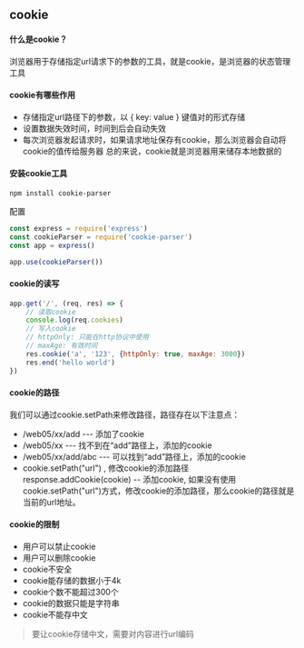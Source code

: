 ## cookie
#### 什么是cookie？
浏览器用于存储指定url请求下的参数的工具，就是cookie，是浏览器的状态管理工具

#### cookie有哪些作用
- 存储指定url路径下的参数，以 { key: value } 键值对的形式存储
- 设置数据失效时间，时间到后会自动失效
- 每次浏览器发起请求时，如果请求地址保存有cookie，那么浏览器会自动将cookie的值传给服务器
总的来说，cookie就是浏览器用来储存本地数据的

#### 安装cookie工具
```
npm install cookie-parser
```
配置
```js
const express = require('express')
const cookieParser = require('cookie-parser')
const app = express()

app.use(cookieParser())
```

#### cookie的读写
```js
app.get('/', (req, res) => {
    // 读取cookie
    console.log(req.cookies)
    // 写入cookie
    // httpOnly: 只能在http协议中使用
    // maxAge: 有效时间
    res.cookie('a', '123', {httpOnly: true, maxAge: 3000})
    res.end('hello world')
})
```

#### cookie的路径
我们可以通过cookie.setPath来修改路径，路径存在以下注意点：
- /web05/xx/add --- 添加了cookie
- /web05/xx     --- 找不到在“add”路径上，添加的cookie
- /web05/xx/add/abc --- 可以找到“add”路径上，添加的cookie 
- cookie.setPath("url")  , 修改cookie的添加路径 
response.addCookie(cookie) -- 添加cookie, 如果没有使用cookie.setPath("url")方式，修改cookie的添加路径，那么cookie的路径就是当前的url地址。

#### cookie的限制
- 用户可以禁止cookie
- 用户可以删除cookie
- cookie不安全  
- cookie能存储的数据小于4k
- cookie个数不能超过300个
- cookie的数据只能是字符串
- cookie不能存中文

> 要让cookie存储中文，需要对内容进行url编码
